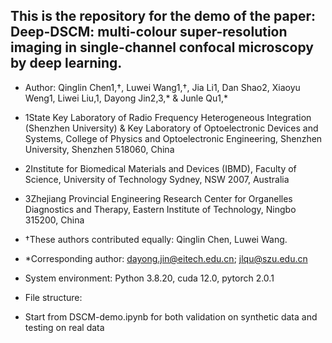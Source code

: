 ## This is the repository for the demo of the paper: Deep-DSCM: multi-colour super-resolution imaging in single-channel confocal microscopy by deep learning. 
-  Author: Qinglin Chen1,†, Luwei Wang1,†, Jia Li1, Dan Shao2, Xiaoyu Weng1, Liwei Liu,1, Dayong Jin2,3,* & Junle Qu1,*
-  1State Key Laboratory of Radio Frequency Heterogeneous Integration (Shenzhen University) & Key Laboratory of Optoelectronic Devices and Systems, College of Physics and Optoelectronic Engineering, Shenzhen University, Shenzhen 518060, China
-  2Institute for Biomedical Materials and Devices (IBMD), Faculty of Science, University of Technology Sydney, NSW 2007, Australia
-  3Zhejiang Provincial Engineering Research Center for Organelles Diagnostics and Therapy, Eastern Institute of Technology, Ningbo 315200, China
- †These authors contributed equally: Qinglin Chen, Luwei Wang.
- *Corresponding author: dayong.jin@eitech.edu.cn; jlqu@szu.edu.cn


-  System environment: Python 3.8.20, cuda 12.0, pytorch 2.0.1

-  File structure: 

-  Start from DSCM-demo.ipynb for both validation on synthetic data and testing on real data
